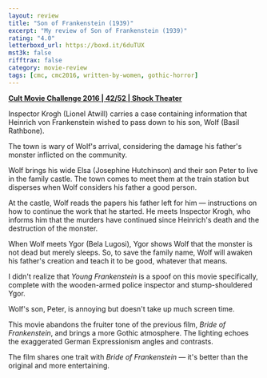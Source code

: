 ```yaml
---
layout: review
title: "Son of Frankenstein (1939)"
excerpt: "My review of Son of Frankenstein (1939)"
rating: "4.0"
letterboxd_url: https://boxd.it/6duTUX
mst3k: false
rifftrax: false
category: movie-review
tags: [cmc, cmc2016, written-by-women, gothic-horror]
---
```


<b><a href="https://boxd.it/q7ygw/detail" target="_blank" rel="noopener">Cult Movie Challenge 2016 | 42/52 | Shock Theater</a></b>

Inspector Krogh (Lionel Atwill) carries a case containing information that Heinrich von Frankenstein wished to pass down to his son, Wolf (Basil Rathbone).

The town is wary of Wolf's arrival, considering the damage his father's monster inflicted on the community.

Wolf brings his wide Elsa (Josephine Hutchinson) and their son Peter to live in the family castle. The town comes to meet them at the train station but disperses when Wolf considers his father a good person.

At the castle, Wolf reads the papers his father left for him — instructions on how to continue the work that he started. He meets Inspector Krogh, who informs him that the murders have continued since Heinrich's death and the destruction of the monster.

When Wolf meets Ygor (Bela Lugosi), Ygor shows Wolf that the monster is not dead but merely sleeps. So, to save the family name, Wolf will awaken his father's creation and teach it to be good, whatever that means.

I didn't realize that <i>Young Frankenstein</i> is a spoof on this movie specifically, complete with the wooden-armed police inspector and stump-shouldered Ygor.

Wolf's son, Peter, is annoying but doesn't take up much screen time.

This movie abandons the fruiter tone of the previous film, <i>Bride of Frankenstein</i>, and brings a more Gothic atmosphere. The lighting echoes the exaggerated German Expressionism angles and contrasts.

The film shares one trait with <i>Bride of Frankenstein</i> — it's better than the original and more entertaining.
